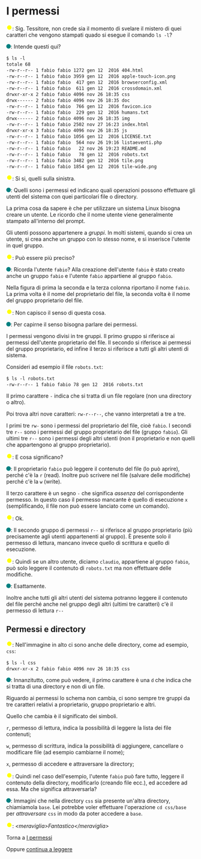 # I permessi

![](../../images/people/tazza.png): Sig. Tessitore, non crede sia il momento di
svelare il mistero di quei caratteri che vengono stampati quado si esegue
il comando `ls -l`?

![](../../images/people/tess.png): Intende questi qui?

```
$ ls -l
totale 68
-rw-r--r-- 1 fabio fabio 1272 gen 12  2016 404.html
-rw-r--r-- 1 fabio fabio 3959 gen 12  2016 apple-touch-icon.png
-rw-r--r-- 1 fabio fabio  417 gen 12  2016 browserconfig.xml
-rw-r--r-- 1 fabio fabio  611 gen 12  2016 crossdomain.xml
drwxr-xr-x 2 fabio fabio 4096 nov 26 18:35 css
drwx------ 2 fabio fabio 4096 nov 26 18:35 doc
-rw-r--r-- 1 fabio fabio  766 gen 12  2016 favicon.ico
-rw-r--r-- 1 fabio fabio  229 gen 12  2016 humans.txt
drwx------ 2 fabio fabio 4096 nov 26 18:35 img
-rw-r--r-- 1 fabio fabio 2502 nov 27 16:23 index.html
drwxr-xr-x 3 fabio fabio 4096 nov 26 18:35 js
-rw-r--r-- 1 fabio fabio 1056 gen 12  2016 LICENSE.txt
-rw-r--r-- 1 fabio fabio  564 nov 26 19:16 listaeventi.php
-rw-r--r-- 1 fabio fabio   22 nov 26 19:23 README.md
-rw-r--r-- 1 fabio fabio   78 gen 12  2016 robots.txt
-rw-r--r-- 1 fabio fabio 3482 gen 12  2016 tile.png
-rw-r--r-- 1 fabio fabio 1854 gen 12  2016 tile-wide.png
```

![](../../images/people/tazza.png): Si si, quelli sulla sinistra.

![](../../images/people/tess.png): Quelli sono i permessi ed indicano quali operazioni
possono effettuare gli utenti del sistema con quei particolari file o directory.

La prima cosa da sapere è che per utilizzare un sistema Linux bisogna creare un
utente. Le ricordo che il nome utente viene generalmente stampato all'interno del prompt.

Gli utenti possono appartenere a *gruppi*. In molti sistemi, quando si crea un
utente, si crea anche un gruppo con lo stesso nome, e si inserisce l'utente in
quel gruppo.

![](../../images/people/tazza.png): Può essere più preciso?

![](../../images/people/tess.png): Ricorda l'utente `fabio`? Alla creazione dell'utente
`fabio` è stato creato anche un gruppo `fabio` e l'utente `fabio` appartiene al
gruppo `fabio`.

Nella figura di prima la seconda e la terza colonna riportano il nome `fabio`.
La prima volta è il nome del proprietario del file, la seconda volta è il nome
del gruppo proprietario del file.

![](../../images/people/tazza.png): Non capisco il senso di questa cosa.

![](../../images/people/tess.png): Per capirne il senso bisogna parlare dei permessi.

I permessi vengono divisi in tre gruppi. Il primo gruppo
si riferisce ai permessi dell'utente proprietario del file. Il secondo si riferisce
ai permessi del gruppo proprietario, ed infine il terzo si riferisce a tutti gli altri
utenti di sistema.

Consideri ad esempio il file `robots.txt`:

```
$ ls -l robots.txt
-rw-r--r-- 1 fabio fabio 78 gen 12  2016 robots.txt
```

Il primo carattere `-` indica che si tratta di un file regolare (non una directory
o altro).

Poi trova altri nove caratteri: `rw-r--r--`, che vanno interpretati a tre a tre.

I primi tre `rw-` sono i permessi del proprietario del file, cioè `fabio`.
I secondi tre `r--` sono i permessi del gruppo proprietario del file (gruppo `fabio`).
Gli ultimi tre `r--` sono i permessi degli altri utenti (non il proprietario e non
quelli che appartengono al gruppo proprietario).

![](../../images/people/tazza.png): E cosa significano?

![](../../images/people/tess.png): Il proprietario `fabio` può leggere il contenuto
del file (lo può aprire), perché c'è la `r` (read). Inoltre può scrivere nel
file (salvare delle modifiche) perché c'è la `w` (write).

Il terzo carattere è un segno `-` che significa *assenza* del corrispondente permesso.
In questo caso il permesso mancante è quello di esecuzione `x` (semplificando,
il file non può essere lanciato come un comando).

![](../../images/people/tazza.png): Ok.

![](../../images/people/tess.png): Il secondo gruppo di permessi `r--` si riferisce
al gruppo proprietario (più precisamente agli utenti appartenenti al gruppo).
&Egrave; presente solo il permesso di lettura, mancano invece quello di scrittura e
quello di esecuzione.

![](../../images/people/tazza.png): Quindi se un altro utente, diciamo `claudio`,
appartiene al gruppo `fabio`, può solo leggere il contenuto di `robots.txt` ma
non effettuare delle modifiche.

![](../../images/people/tess.png): Esattamente.

Inoltre anche tutti gli altri utenti del sistema potranno leggere il contenuto del
file perché anche nel gruppo degli altri (ultimi tre caratteri)
c'è il permesso di lettura `r--`

## Permessi e directory

![](../../images/people/tazza.png): Nell'immagine in alto ci sono anche delle directory,
come ad esempio, `css`:

```
$ ls -l css
drwxr-xr-x 2 fabio fabio 4096 nov 26 18:35 css
```

![](../../images/people/tess.png): Innanzitutto, come può vedere, il primo carattere
è una `d` che indica che si tratta di una directory e non di un file.

Riguardo ai permessi lo schema non cambia, ci sono sempre tre gruppi da tre
caratteri relativi a proprietario, gruppo proprietario e altri.

Quello che cambia è il significato dei simboli.

`r`, permesso di lettura, indica la possibilità di leggere la lista dei file contenuti;

`w`, permesso di scrittura, indica la possibilità di aggiungere, cancellare o modificare file (ad esempio cambiarne il nome);

`x`, permesso di accedere e attraversare la directory;

![](../../images/people/tazza.png): Quindi nel caso dell'esempio, l'utente `fabio` può
fare tutto, leggere il contenuto della directory, modificarlo (creando file ecc.),
ed accedere ad essa. Ma che significa attraversarla?

![](../../images/people/tess.png): Immagini che nella directory `css` sia presente un'altra
directory, chiamiamola `base`. Lei potrebbe voler effettuare l'operazione `cd css/base`
per *attraversare* `css` in modo da poter accedere a `base`.

![](../../images/people/tazza.png): *&lt;meraviglia&gt;Fantastico&lt;/meraviglia&gt;*

Torna a [I permessi](../summary.md)

Oppure [continua a leggere](cambiare_permessi.md)
